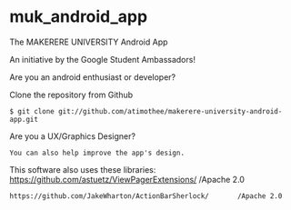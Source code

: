 muk_android_app
======

The MAKERERE UNIVERSITY Android App

An initiative by the Google Student Ambassadors!

Are you an android enthusiast or developer?


Clone the repository from Github

    $ git clone git://github.com/atimothee/makerere-university-android-app.git


Are you a UX/Graphics Designer?

	You can also help improve the app's design.

This software also uses these libraries:
	https://github.com/astuetz/ViewPagerExtensions/			/Apache 2.0
	
	https://github.com/JakeWharton/ActionBarSherlock/		/Apache 2.0
